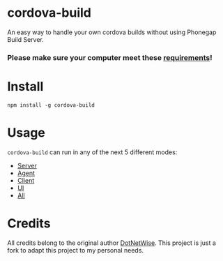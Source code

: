 # cordova-build

An easy way to handle your own cordova builds without using Phonegap Build Server.


### Please make sure your computer meet these [requirements](docs/requirements.md)!

# Install

	npm install -g cordova-build

# Usage

`cordova-build` can run in any of the next 5 different modes:

- [Server](docs/Server.md)
- [Agent](docs/Agent.md)
- [Client](docs/Client.md)
- [UI](docs/UI.md)
- [All](docs/All.md)

# Credits

All credits belong to the original author [DotNetWise](http://www.dotnetwise.com/). This project is just a fork to adapt this project to my personal needs.